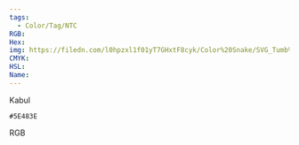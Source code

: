 ```yaml
---
tags:
  - Color/Tag/NTC
RGB:
Hex:
img: https://filedn.com/l0hpzxl1f01yT7GHxtF8cyk/Color%20Snake/SVG_Tumb%20Mass%20No%20Name/5E483E.svg
CMYK:
HSL:
Name:
---
```

Kabul
```palette
#5E483E
```
RGB
